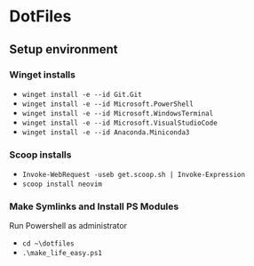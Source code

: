 # DotFiles

## Setup environment
### Winget installs
- `winget install -e --id Git.Git`
- `winget install -e --id Microsoft.PowerShell`
- `winget install -e --id Microsoft.WindowsTerminal`
- `winget install -e --id Microsoft.VisualStudioCode`
- `winget install -e --id Anaconda.Miniconda3`

### Scoop installs
- `Invoke-WebRequest -useb get.scoop.sh | Invoke-Expression`
- `scoop install neovim`

### Make Symlinks and Install PS Modules
Run Powershell as administrator
- `cd ~\dotfiles`
- `.\make_life_easy.ps1`
